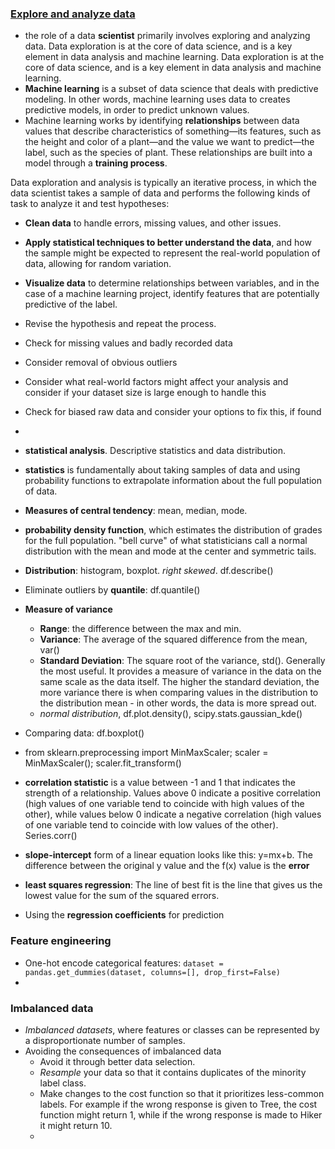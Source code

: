 
### [Explore and analyze data](https://docs.microsoft.com/en-us/training/modules/explore-analyze-data-with-python/7-exercise-real-world-data)
* the role of a data **scientist** primarily involves exploring and analyzing data. Data exploration is at the core of data science, and is a key element in data analysis and machine learning. Data exploration is at the core of data science, and is a key element in data analysis and machine learning.
* **Machine learning** is a subset of data science that deals with predictive modeling. In other words, machine learning uses data to creates predictive models, in order to predict unknown values. 
* Machine learning works by identifying **relationships** between data values that describe characteristics of something—its features, such as the height and color of a plant—and the value we want to predict—the label, such as the species of plant. These relationships are built into a model through a **training process**.


Data exploration and analysis is typically an iterative process, in which the data scientist takes a sample of data and performs the following kinds of task to analyze it and test hypotheses:
* **Clean data** to handle errors, missing values, and other issues.
* **Apply statistical techniques to better understand the data**, and how the sample might be expected to represent the real-world population of data, allowing for random variation.
* **Visualize data** to determine relationships between variables, and in the case of a machine learning project, identify features that are potentially predictive of the label.
* Revise the hypothesis and repeat the process.

* Check for missing values and badly recorded data
* Consider removal of obvious outliers
* Consider what real-world factors might affect your analysis and consider if your dataset size is large enough to handle this
* Check for biased raw data and consider your options to fix this, if found
* 
* **statistical analysis**. Descriptive statistics and data distribution. 
* **statistics** is fundamentally about taking samples of data and using probability functions to extrapolate information about the full population of data.
* **Measures of central tendency**: mean, median, mode.
* **probability density function**, which estimates the distribution of grades for the full population. "bell curve" of what statisticians call a normal distribution with the mean and mode at the center and symmetric tails.
* **Distribution**: histogram, boxplot. _right skewed_. df.describe()
* Eliminate outliers by **quantile**: df.quantile()
* **Measure of variance**
  * **Range**: the difference between the max and min.
  * **Variance**: The average of the squared difference from the mean, var()
  * **Standard Deviation**: The square root of the variance, std(). Generally the most useful. It provides a measure of variance in the data on the same scale as the data itself. The higher the standard deviation, the more variance there is when comparing values in the distribution to the distribution mean - in other words, the data is more spread out.
  * _normal distribution_, df.plot.density(), scipy.stats.gaussian_kde()

* Comparing data: df.boxplot()
* from sklearn.preprocessing import MinMaxScaler; scaler = MinMaxScaler(); scaler.fit_transform()
* **correlation statistic** is a value between -1 and 1 that indicates the strength of a relationship. Values above 0 indicate a positive correlation (high values of one variable tend to coincide with high values of the other), while values below 0 indicate a negative correlation (high values of one variable tend to coincide with low values of the other). Series.corr()
* **slope-intercept** form of a linear equation looks like this: y=mx+b. The difference between the original y value and the f(x) value is the **error**
* **least squares regression**: The line of best fit is the line that gives us the lowest value for the sum of the squared errors. 
* Using the **regression coefficients** for prediction

### Feature engineering
* One-hot encode categorical features: `dataset = pandas.get_dummies(dataset, columns=[], drop_first=False)`
* 

### Imbalanced data
* *Imbalanced datasets*, where features or classes can be represented by a disproportionate number of samples.
* Avoiding the consequences of imbalanced data
  * Avoid it through better data selection.
  * *Resample* your data so that it contains duplicates of the minority label class.
  * Make changes to the cost function so that it prioritizes less-common labels. For example if the wrong response is given to Tree, the cost function might return 1, while if the wrong response is made to Hiker it might return 10.
  * 

